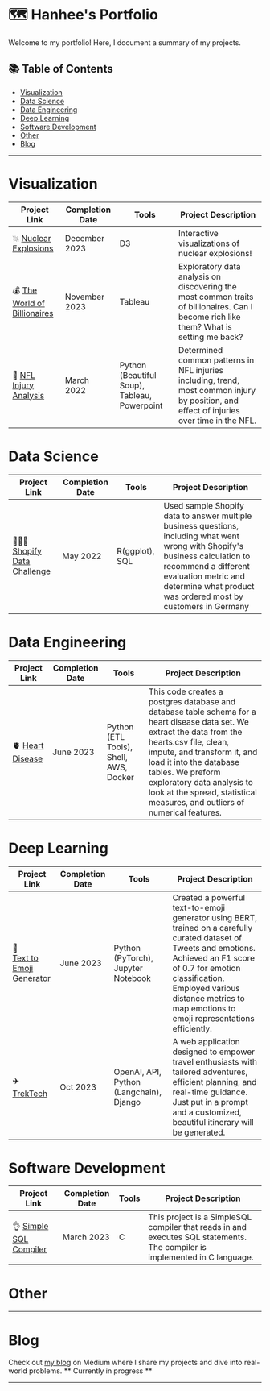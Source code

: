 # 🗺 Hanhee's Portfolio

Welcome to my portfolio! Here, I document a summary of my projects.

## 📚 Table of Contents
- [Visualization](#visualization)
- [Data Science](#data-science)
- [Data Engineering](#data-engineering)
- [Deep Learning](#deep-learning)
- [Software Development](#software-development)
- [Other](#other)
- [Blog](#blog)

***

# Visualization

| Project Link | Completion Date | Tools | Project Description |    
|---|---|---|---|
| 💥 [Nuclear Explosions](https://github.com/hanheeds/nuclear) | December 2023 | D3 | Interactive visualizations of nuclear explosions! |
| 💰 [The World of Billionaires](https://github.com/hanheeds/billionaires) | November 2023 | Tableau | Exploratory data analysis on discovering the most common traits of billionaires. Can I become rich like them? What is setting me back? |
| 🏈 [NFL Injury Analysis](https://github.com/hanheeds/NFL_Injury) | March 2022 | Python (Beautiful Soup), Tableau, Powerpoint | Determined common patterns in NFL injuries including, trend, most common injury by position, and effect of injuries over time in the NFL. |



# Data Science

| Project Link | Completion Date | Tools | Project Description |    
|---|---|---|---|
| 👩🏻‍💻 [Shopify Data Challenge](https://github.com/hanheeds/shopify_data) | May 2022 | R(ggplot), SQL| Used sample Shopify data to answer multiple business questions, including what went wrong with Shopify's business calculation to recommend a different evaluation metric and determine what product was ordered most by customers in Germany | 


# Data Engineering

| Project Link | Completion Date | Tools | Project Description | 
|---|---|---|---|
| 🫀 [Heart Disease](https://github.com/hanheeds/heart_disease) | June 2023 | Python (ETL Tools), Shell, AWS, Docker | This code creates a postgres database and database table schema for a heart disease data set. We extract the data from the hearts.csv file, clean, impute, and transform it, and load it into the database tables. We preform exploratory data analysis to look at the spread, statistical measures, and outliers of numerical features. |


# Deep Learning

| Project Link | Completion Date | Tools | Project Description | 
|---|---|---|---|
| 🤡 <br> [Text to Emoji Generator](https://github.com/hanheeds/TextToEmoji) | June 2023 | Python (PyTorch), Jupyter Notebook | Created a powerful text-to-emoji generator using BERT, trained on a carefully curated dataset of Tweets and emotions. Achieved an F1 score of 0.7 for emotion classification. Employed various distance metrics to map emotions to emoji representations efficiently. |
| ✈️ [TrekTech](https://github.com/hanheeds/TrekTech) | Oct 2023 | OpenAI, API, Python (Langchain), Django | A web application designed to empower travel enthusiasts with tailored adventures, efficient planning, and real-time guidance. Just put in a prompt and a customized, beautiful itinerary will be generated. |

# Software Development

| Project Link | Completion Date | Tools | Project Description | 
|---|---|---|---|
| 👌 [Simple SQL Compiler](https://github.com/hanheeds/SimpleSQL) | March 2023 | C | This project is a SimpleSQL compiler that reads in and executes SQL statements. The compiler is implemented in C language. |


# Other

***

# Blog

Check out [my blog](www.google.com) on Medium where I share my projects and dive into real-world problems. ** Currently in progress **


***
